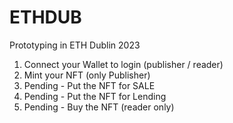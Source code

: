 # ETHDUB
Prototyping in ETH Dublin 2023

1. Connect your Wallet to login (publisher / reader)
2. Mint your NFT (only Publisher)
3. Pending - Put the NFT for SALE
4. Pending - Put the NFT for Lending
5. Pending - Buy the NFT (reader only)
